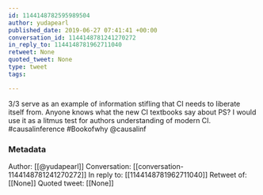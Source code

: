```yaml
---
id: 1144148782595989504
author: yudapearl
published_date: 2019-06-27 07:41:41 +00:00
conversation_id: 1144148781241270272
in_reply_to: 1144148781962711040
retweet: None
quoted_tweet: None
type: tweet
tags:

---
```


3/3 serve as an example of information stifling that CI needs to liberate itself from. Anyone knows what the new CI textbooks say about PS? I would use it as a litmus test for authors understanding of modern CI. #causalinference #Bookofwhy @causalinf

### Metadata

Author: [[@yudapearl]]
Conversation: [[conversation-1144148781241270272]]
In reply to: [[1144148781962711040]]
Retweet of: [[None]]
Quoted tweet: [[None]]
